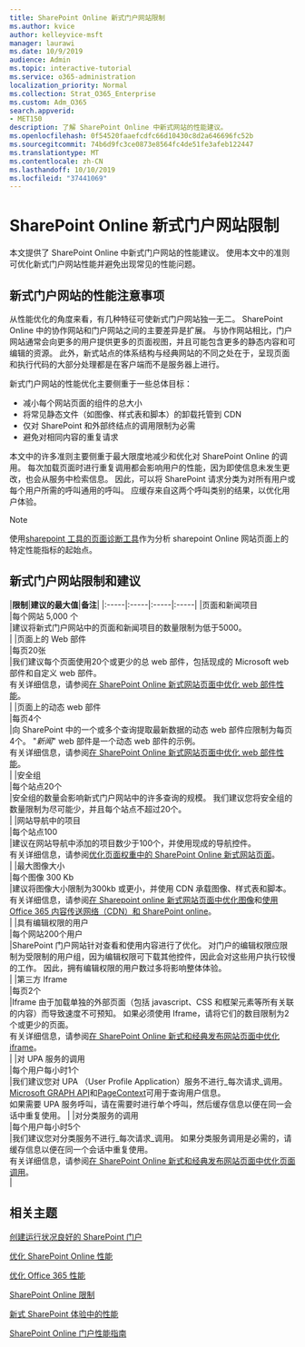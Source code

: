 ```yaml
---
title: SharePoint Online 新式门户网站限制
ms.author: kvice
author: kelleyvice-msft
manager: laurawi
ms.date: 10/9/2019
audience: Admin
ms.topic: interactive-tutorial
ms.service: o365-administration
localization_priority: Normal
ms.collection: Strat_O365_Enterprise
ms.custom: Adm_O365
search.appverid:
- MET150
description: 了解 SharePoint Online 中新式网站的性能建议。
ms.openlocfilehash: 0f54520faaefcdfc66d10430c8d2a646696fc52b
ms.sourcegitcommit: 74b6d9fc3ce0873e8564fc4de51fe3afeb122447
ms.translationtype: MT
ms.contentlocale: zh-CN
ms.lasthandoff: 10/10/2019
ms.locfileid: "37441069"
---
```

# <a name="sharepoint-online-modern-portal-site-limits"></a>SharePoint Online 新式门户网站限制

本文提供了 SharePoint Online 中新式门户网站的性能建议。 使用本文中的准则可优化新式门户网站性能并避免出现常见的性能问题。

## <a name="performance-considerations-for-modern-portal-sites"></a>新式门户网站的性能注意事项

从性能优化的角度来看，有几种特征可使新式门户网站独一无二。 SharePoint Online 中的协作网站和门户网站之间的主要差异是扩展。 与协作网站相比，门户网站通常会向更多的用户提供更多的页面视图，并且可能包含更多的静态内容和可编辑的资源。 此外，新式站点的体系结构与经典网站的不同之处在于，呈现页面和执行代码的大部分处理都是在客户端而不是服务器上进行。

新式门户网站的性能优化主要侧重于一些总体目标：

- 减小每个网站页面的组件的总大小
- 将常见静态文件（如图像、样式表和脚本）的卸载托管到 CDN
- 仅对 SharePoint 和外部终结点的调用限制为必需
- 避免对相同内容的重复请求

本文中的许多准则主要侧重于最大限度地减少和优化对 SharePoint Online 的调用。 每次加载页面时进行重复调用都会影响用户的性能，因为即使信息未发生更改，也会从服务中检索信息。 因此，可以将 SharePoint 请求分类为对所有用户或每个用户所需的呼叫通用的呼叫。 应缓存来自这两个呼叫类别的结果，以优化用户体验。

>[!NOTE]
>使用[sharepoint 工具的页面诊断工具](https://aka.ms/perftool)作为分析 sharepoint Online 网站页面上的特定性能指标的起始点。

## <a name="modern-portal-site-limits-and-recommendations"></a>新式门户网站限制和建议

|**限制**|**建议的最大值**|**备注**|
|:-----|:-----|:-----|:-----|
|页面和新闻项目  <br/> |每个网站 5,000 个  <br/> |建议将新式门户网站中的页面和新闻项目的数量限制为低于5000。  <br/> |
|页面上的 Web 部件  <br/> |每页20张  <br/> |我们建议每个页面使用20个或更少的总 web 部件，包括现成的 Microsoft web 部件和自定义 web 部件。 <br/> 有关详细信息，请参阅[在 SharePoint Online 新式网站页面中优化 web 部件性能](modern-web-part-optimization.md)。  <br/> |
|页面上的动态 web 部件  <br/> |每页4个  <br/> |向 SharePoint 中的一个或多个查询提取最新数据的动态 web 部件应限制为每页4个。 "_新闻_" web 部件是一个动态 web 部件的示例。 <br/> 有关详细信息，请参阅[在 SharePoint Online 新式网站页面中优化 web 部件性能](modern-web-part-optimization.md)。    <br/> |
|安全组  <br/> |每个站点20个  <br/> |安全组的数量会影响新式门户网站中的许多查询的规模。 我们建议您将安全组的数量限制为尽可能少，并且每个站点不超过20个。  <br/> |
|网站导航中的项目  <br/> |每个站点100  <br/> |建议在网站导航中添加的项目数少于100个，并使用现成的导航控件。  <br/> 有关详细信息，请参阅[优化页面权重中的 SharePoint Online 新式网站页面](modern-page-weight-optimization.md)。 <br/> |
|最大图像大小  <br/> |每个图像 300 Kb  <br/> |建议将图像大小限制为300kb 或更小，并使用 CDN 承载图像、样式表和脚本。 <br/>有关详细信息，请参阅[在 Sharepoint online 新式网站页面中优化图像](modern-image-optimization.md)和[使用 Office 365 内容传送网络（CDN）和 SharePoint online](use-office-365-cdn-with-spo.md)。  <br/> |
|具有编辑权限的用户  <br/> |每个网站200个用户  <br/> |SharePoint 门户网站针对查看和使用内容进行了优化。 对门户的编辑权限应限制为受限制的用户组，因为编辑权限可下载其他控件，因此会对这些用户执行较慢的工作。 因此，拥有编辑权限的用户数过多将影响整体体验。 <br/> |
|第三方 Iframe  <br/> |每页2个  <br/> |Iframe 由于加载单独的外部页面（包括 javascript、CSS 和框架元素等所有关联的内容）而导致速度不可预知。 如果必须使用 Iframe，请将它们的数目限制为2个或更少的页面。<br/> 有关详细信息，请参阅[在 SharePoint Online 新式和经典发布网站页面中优化 iframe](modern-iframe-optimization.md)。 <br/> |
|对 UPA 服务的调用  <br/> |每个用户每小时1个  <br/> |我们建议您对 UPA （User Profile Application）服务不进行_每次请求_调用。 [Microsoft GRAPH API](https://docs.microsoft.com/en-us/graph/call-api)和[PageContext](https://docs.microsoft.com/en-us/javascript/api/sp-page-context/pagecontext?view=sp-typescript-latest)可用于查询用户信息。  <br/> 如果需要 UPA 服务呼叫，请在需要时进行单个呼叫，然后缓存信息以便在同一会话中重复使用。 |
|对分类服务的调用  <br/> |每个用户每小时5个  <br/> |我们建议您对分类服务不进行_每次请求_调用。 如果分类服务调用是必需的，请缓存信息以便在同一个会话中重复使用。 <br/> 有关详细信息，请参阅[在 SharePoint Online 新式和经典发布网站页面中优化页面调用](modern-page-call-optimization.md)。 <br/> |

## <a name="related-topics"></a>相关主题

[创建运行状况良好的 SharePoint 门户](https://docs.microsoft.com/sharepoint/portal-health)

[优化 SharePoint Online 性能](tune-sharepoint-online-performance.md)

[优化 Office 365 性能](tune-office-365-performance.md)

[SharePoint Online 限制](https://docs.microsoft.com/en-us/office365/servicedescriptions/sharepoint-online-service-description/sharepoint-online-limits)

[新式 SharePoint 体验中的性能](https://docs.microsoft.com/en-us/sharepoint/modern-experience-performance)

[SharePoint Online 门户性能指南](https://docs.microsoft.com/en-us/sharepoint/dev/solution-guidance/portal-performance)
